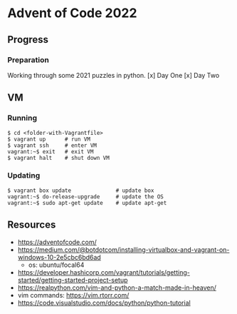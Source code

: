 # Advent of Code 2022

## Progress
### Preparation
Working through some 2021 puzzles in python.
[x] Day One
[x] Day Two

## VM
### Running

```
$ cd <folder-with-Vagrantfile>
$ vagrant up      # run VM
$ vagrant ssh     # enter VM
vagrant:~$ exit   # exit VM
$ vagrant halt    # shut down VM
```

### Updating

```
$ vagrant box update              # update box
vagrant:~$ do-release-upgrade     # update the OS
vagrant:~$ sudo apt-get update    # update apt-get
```

## Resources
* https://adventofcode.com/
* https://medium.com/@botdotcom/installing-virtualbox-and-vagrant-on-windows-10-2e5cbc6bd6ad
  * os: ubuntu/focal64
* https://developer.hashicorp.com/vagrant/tutorials/getting-started/getting-started-project-setup
* https://realpython.com/vim-and-python-a-match-made-in-heaven/
* vim commands: https://vim.rtorr.com/
* https://code.visualstudio.com/docs/python/python-tutorial
